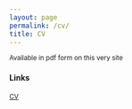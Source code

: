 ```yaml
---
layout: page
permalink: /cv/
title: CV
---
```


<sup>Available in pdf form on this very site

#### Links

<sup>[CV](./nrupatunga-cv.pdf)</sup>
